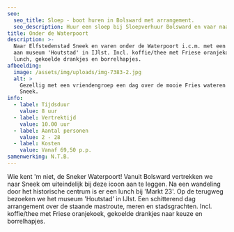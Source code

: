 ```yaml
---
seo:
  seo_title: Sloep - boot huren in Bolsward met arrangement.
  seo_description: Huur een sloep bij Sloepverhuur Bolsward en vaar naar de waterpoort in Sneek
title: Onder de Waterpoort
description: >-
  Naar Elfstedenstad Sneek en varen onder de Waterpoort i.c.m. met een bezoek
  aan museum 'Houtstad' in IJlst. Incl. koffie/thee met Friese oranjekoek,
  lunch, gekoelde drankjes en borrelhapjes.
afbeelding:
  image: /assets/img/uploads/img-7383-2.jpg
  alt: >
    Gezellig met een vriendengroep een dag over de mooie Fries wateren naar
    Sneek.
info:
  - label: Tijdsduur
    value: 8 uur
  - label: Vertrektijd
    value: 10.00 uur
  - label: Aantal personen
    value: 2 - 28
  - label: Kosten
    value: Vanaf 69,50 p.p.
samenwerking: N.T.B.
---
```


Wie kent 'm niet, de Sneker Waterpoort\! Vanuit Bolsward vertrekken we naar Sneek om uiteindelijk bij deze icoon aan te leggen. Na een wandeling door het historische centrum is er een lunch bij 'Markt 23'. Op de terugweg bezoeken we het museum 'Houtstad' in IJlst. Een schitterend dag arrangement over de staande mastroute, meren en stadsgrachten. Incl. koffie/thee met Friese oranjekoek, gekoelde drankjes naar keuze en borrelhapjes.
